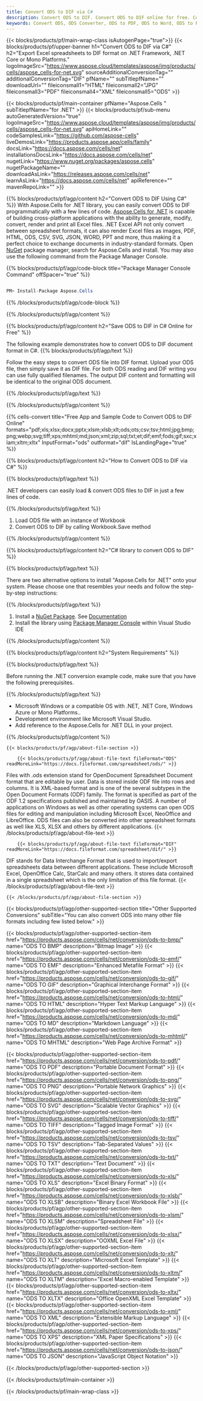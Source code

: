 ```yaml
---
title: Convert ODS to DIF via C#
description: Convert ODS to DIF. Convert ODS to DIF online for free. Convert ODS to Word, Excel, PPTX, PDF, JPG, HTML, ODS, BMP, PNG, SVG, XPS and more.
keywords: Convert ODS, ODS Converter, ODS to PDF, ODS to Word, ODS to PPT, ODS to Image
---
```


{{< blocks/products/pf/main-wrap-class isAutogenPage="true">}}
{{< blocks/products/pf/upper-banner h1="Convert ODS to DIF via C#" h2="Export Excel spreadsheets to DIF format on .NET Framework, .NET Core or Mono Platforms." logoImageSrc="https://www.aspose.cloud/templates/aspose/img/products/cells/aspose_cells-for-net.svg" sourceAdditionalConversionTag="" additionalConversionTag="DIF" pfName="" subTitlepfName="" downloadUrl="" fileiconsmall1="HTML" fileiconsmall2="JPG" fileiconsmall3="PDF" fileiconsmall4="XML" fileiconsmall5="ODS" >}}

{{< blocks/products/pf/main-container pfName="Aspose.Cells " subTitlepfName="for .NET" >}}
{{< blocks/products/pf/sub-menu autoGeneratedVersion="true" logoImageSrc="https://www.aspose.cloud/templates/aspose/img/products/cells/aspose_cells-for-net.svg" apiHomeLink="" codeSamplesLink="https://github.com/aspose-cells" liveDemosLink="https://products.aspose.app/cells/family" docsLink="https://docs.aspose.com/cells/net" installationsDocsLink="https://docs.aspose.com/cells/net" nugetLink="https://www.nuget.org/packages/aspose.cells" nugetPackageName="" downloadAsLink="https://releases.aspose.com/cells/net" learnAsLink="https://docs.aspose.com/cells/net" apiReference="" mavenRepoLink="" >}}

{{% blocks/products/pf/agp/content h2="Convert ODS to DIF Using C#" %}}
With Aspose.Cells for .NET library, you can easily convert ODS to DIF programmatically with  a few lines of code. [Aspose.Cells for .NET](https://products.aspose.com/cells/net) is capable of building cross-platform applications with the ability to generate, modify, convert, render and print all Excel files. .NET Excel API not only convert between spreadsheet formats, it can also render Excel files as images, PDF, HTML, ODS, CSV, SVG, JSON, WORD, PPT and more, thus making it a perfect choice to exchange documents in industry-standard formats. Open [NuGet](https://www.nuget.org/packages/aspose.cells) package manager, search for Aspose.Cells and install. You may also use the following command from the Package Manager Console.

{{% blocks/products/pf/agp/code-block title="Package Manager Console Command" offSpacer="true" %}}

```cs

PM> Install-Package Aspose.Cells

```

{{% /blocks/products/pf/agp/code-block %}}

{{% /blocks/products/pf/agp/content %}}

{{% blocks/products/pf/agp/content h2="Save ODS to DIF in C# Online for Free" %}}

The following example demonstrates how to convert ODS to DIF document format in C#.
{{% blocks/products/pf/agp/text %}}

Follow the easy steps to convert ODS file into DIF format. Upload your ODS file, then simply save it as DIF file. For both ODS reading and DIF writing you can use fully qualified filenames. The output DIF content and formatting will be identical to the original ODS document.

{{% /blocks/products/pf/agp/text %}}

{{% /blocks/products/pf/agp/content %}}

{{% cells-convert title="Free App and Sample Code to Convert ODS to DIF Online" formats="pdf;xls;xlsx;docx;pptx;xlsm;xlsb;xlt;ods;ots;csv;tsv;html;jpg;bmp;png;webp;svg;tiff;xps;mhtml;md;json;xml;zip;sql;txt;et;dif;emf;fods;gif;sxc;xlam;xltm;xltx" InputFormat="ods" outformat="dif" IsLandingPage="true" %}}

{{% blocks/products/pf/agp/content h2="How to Convert ODS to DIF via C#" %}}

{{% blocks/products/pf/agp/text %}}

 .NET developers can easily load & convert ODS files to DIF in just a few lines of code.

{{% /blocks/products/pf/agp/text %}}

1.  Load ODS file with an instance of Workbook
1.  Convert ODS to DIF by calling Workbook.Save method

{{% /blocks/products/pf/agp/content %}}

{{% blocks/products/pf/agp/content h2="C# library to convert ODS to DIF" %}}

{{% blocks/products/pf/agp/text %}}

There are two alternative options to install "Aspose.Cells for .NET" onto your system. Please choose one that resembles your needs and follow the step-by-step instructions:

{{% /blocks/products/pf/agp/text %}}

1.  Install a [NuGet Package](https://www.nuget.org/packages/Aspose.Cells/). See [Documentation](https://docs.aspose.com/cells/net/installation/#install-asposecells-for-net-through-nuget)
1.  Install the library using [Package Manager Console](https://docs.aspose.com/cells/net/installation/#install-asposecells-using-the-package-manager-console) within Visual Studio IDE

{{% /blocks/products/pf/agp/content %}}

{{% blocks/products/pf/agp/content h2="System Requirements" %}}

{{% blocks/products/pf/agp/text %}}

 Before running the .NET conversion example code, make sure that you have the following prerequisites.

{{% /blocks/products/pf/agp/text %}}

-  Microsoft Windows or a compatible OS with .NET, .NET Core, Windows Azure or Mono Platforms..
-  Development environment like Microsoft Visual Studio.
-  Add reference to the Aspose.Cells for .NET DLL in your project. 

{{% /blocks/products/pf/agp/content %}}

 
<!-- aboutfile Starts -->


    {{< blocks/products/pf/agp/about-file-section >}}

        {{< blocks/products/pf/agp/about-file-text fileFormat="ODS" readMoreLink="https://docs.fileformat.com/spreadsheet/ods/" >}}
Files with .ods extension stand for OpenDocument Spreadsheet Document format that are editable by user. Data is stored inside ODF file into rows and columns. It is XML-based format and is one of the several subtypes in the Open Document Formats (ODF) family. The format is specified as part of the ODF 1.2 specifications published and maintained by OASIS. A number of applications on Windows as well as other operating systems can open ODS files for editing and manipulation including Microsoft Excel, NeoOffice and LibreOffice. ODS files can also be converted into other spreadsheet formats as well like XLS, XLSX and others by different applications.
        {{< /blocks/products/pf/agp/about-file-text >}}

        {{< blocks/products/pf/agp/about-file-text fileFormat="DIF" readMoreLink="https://docs.fileformat.com/spreadsheet/dif/" >}}
DIF stands for Data Interchange Format that is used to import/export spreadsheets data between different applications. These include Microsoft Excel, OpenOffice Calc, StarCalc and many others. It stores data contained in a single spreadsheet which is the only limitation of this file format.
        {{< /blocks/products/pf/agp/about-file-text >}}

    {{< /blocks/products/pf/agp/about-file-section >}}

<!-- aboutfile Ends -->

{{< blocks/products/pf/agp/other-supported-section title="Other Supported Conversions" subTitle="You can also convert ODS into many other file formats including few listed below." >}}

{{< blocks/products/pf/agp/other-supported-section-item href="https://products.aspose.com/cells/net/conversion/ods-to-bmp/" name="ODS TO BMP" description="Bitmap Image" >}}
{{< blocks/products/pf/agp/other-supported-section-item href="https://products.aspose.com/cells/net/conversion/ods-to-emf/" name="ODS TO EMF" description="Enhanced Metafile Format" >}}
{{< blocks/products/pf/agp/other-supported-section-item href="https://products.aspose.com/cells/net/conversion/ods-to-gif/" name="ODS TO GIF" description="Graphical Interchange Format" >}}
{{< blocks/products/pf/agp/other-supported-section-item href="https://products.aspose.com/cells/net/conversion/ods-to-html/" name="ODS TO HTML" description="Hyper Text Markup Language" >}}
{{< blocks/products/pf/agp/other-supported-section-item href="https://products.aspose.com/cells/net/conversion/ods-to-md/" name="ODS TO MD" description="Markdown Language" >}}
{{< blocks/products/pf/agp/other-supported-section-item href="https://products.aspose.com/cells/net/conversion/ods-to-mhtml/" name="ODS TO MHTML" description="Web Page Archive Format" >}}

{{< blocks/products/pf/agp/other-supported-section-item href="https://products.aspose.com/cells/net/conversion/ods-to-pdf/" name="ODS TO PDF" description="Portable Document Format" >}}
{{< blocks/products/pf/agp/other-supported-section-item href="https://products.aspose.com/cells/net/conversion/ods-to-png/" name="ODS TO PNG" description="Portable Network Graphics" >}}
{{< blocks/products/pf/agp/other-supported-section-item href="https://products.aspose.com/cells/net/conversion/ods-to-svg/" name="ODS TO SVG" description="Scalable Vector Graphics" >}}
{{< blocks/products/pf/agp/other-supported-section-item href="https://products.aspose.com/cells/net/conversion/ods-to-tiff/" name="ODS TO TIFF" description="Tagged Image Format" >}}
{{< blocks/products/pf/agp/other-supported-section-item href="https://products.aspose.com/cells/net/conversion/ods-to-tsv/" name="ODS TO TSV" description="Tab-Separated Values" >}}
{{< blocks/products/pf/agp/other-supported-section-item href="https://products.aspose.com/cells/net/conversion/ods-to-txt/" name="ODS TO TXT" description="Text Document" >}}
{{< blocks/products/pf/agp/other-supported-section-item href="https://products.aspose.com/cells/net/conversion/ods-to-xls/" name="ODS TO XLS" description="Excel Binary Format" >}}
{{< blocks/products/pf/agp/other-supported-section-item href="https://products.aspose.com/cells/net/conversion/ods-to-xlsb/" name="ODS TO XLSB" description="Binary Excel Workbook File" >}}
{{< blocks/products/pf/agp/other-supported-section-item href="https://products.aspose.com/cells/net/conversion/ods-to-xlsm/" name="ODS TO XLSM" description="Spreadsheet File" >}}
{{< blocks/products/pf/agp/other-supported-section-item href="https://products.aspose.com/cells/net/conversion/ods-to-xlsx/" name="ODS TO XLSX" description="OOXML Excel File" >}}
{{< blocks/products/pf/agp/other-supported-section-item href="https://products.aspose.com/cells/net/conversion/ods-to-xlt/" name="ODS TO XLT" description="Microsoft Excel Template" >}}
{{< blocks/products/pf/agp/other-supported-section-item href="https://products.aspose.com/cells/net/conversion/ods-to-xltm/" name="ODS TO XLTM" description="Excel Macro-enabled Template" >}}
{{< blocks/products/pf/agp/other-supported-section-item href="https://products.aspose.com/cells/net/conversion/ods-to-xltx/" name="ODS TO XLTX" description="Office OpenXML Excel Template" >}}
{{< blocks/products/pf/agp/other-supported-section-item href="https://products.aspose.com/cells/net/conversion/ods-to-xml/" name="ODS TO XML" description="Extensible Markup Language" >}}
{{< blocks/products/pf/agp/other-supported-section-item href="https://products.aspose.com/cells/net/conversion/ods-to-xps/" name="ODS TO XPS" description="XML Paper Specifications" >}}
{{< blocks/products/pf/agp/other-supported-section-item href="https://products.aspose.com/cells/net/conversion/ods-to-json/" name="ODS TO JSON" description="JavaScript Object Notation" >}}

{{< /blocks/products/pf/agp/other-supported-section >}}

{{< /blocks/products/pf/main-container >}}
    
{{< /blocks/products/pf/main-wrap-class >}}
